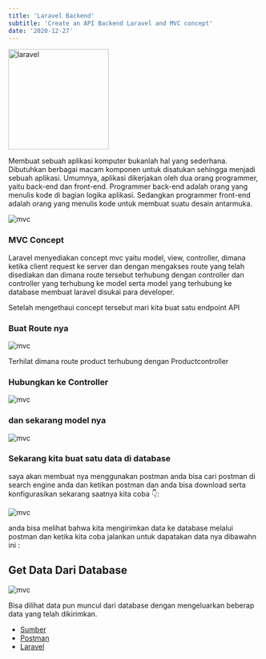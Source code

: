 ```yaml
---
title: 'Laravel Backend'
subtitle: 'Create an API Backend Laravel and MVC concept'
date: '2020-12-27'
---
```


<img src="/Laravel.svg.png" alt="laravel" width="200">

Membuat sebuah aplikasi komputer bukanlah hal yang sederhana. Dibutuhkan berbagai macam komponen untuk disatukan sehingga menjadi sebuah aplikasi. Umumnya, aplikasi dikerjakan oleh dua orang programmer, yaitu back-end dan front-end. Programmer back-end adalah orang yang menulis kode di bagian logika aplikasi. Sedangkan programmer front-end adalah orang yang menulis kode untuk membuat suatu desain antarmuka.

<img src="/Mvc.webp" alt="mvc">

### MVC Concept

Laravel menyediakan concept mvc yaitu model, view, controller, dimana ketika client request ke server dan dengan mengakses route yang telah disediakan dan dimana route tersebut terhubung dengan controller dan controller yang terhubung ke model serta model yang terhubung ke database membuat laravel disukai para developer.

Setelah mengethaui concept tersebut mari kita buat satu endpoint API

### Buat Route nya

<img src="/route.png" alt="mvc">

Terhilat dimana route product terhubung dengan Productcontroller

### Hubungkan ke Controller

<img src="/Product.png" alt="mvc">

### dan sekarang model nya

<img src="/Model.png" alt="mvc">

### Sekarang kita buat satu data di database

saya akan membuat nya menggunakan postman anda bisa cari postman di search engine anda dan ketikan postman dan anda bisa download serta konfigurasikan sekarang saatnya kita coba 👇:

<img src="/Postman.png" alt="mvc">

anda bisa melihat bahwa kita mengirimkan data ke database melalui postman dan ketika kita coba jalankan untuk dapatakan data nya dibawahn ini :

## Get Data Dari Database

<img src="/Postman-2.png" alt="mvc">

Bisa dilihat data pun muncul dari database dengan mengeluarkan beberap data yang telah dikirimkan.

- [Sumber](https://medium.com/@albarranaufala/penerapan-mvc-pada-framework-laravel-f4588b8dcfcb)
- [Postman](https://www.postman.com/)
- [Laravel](https://laravel.com/)
